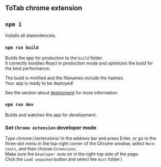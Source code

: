 ## ToTab chrome extension

## `npm i`

Installs all dependencies.

### `npm run build`

Builds the app for production to the `build` folder.\
It correctly bundles React in production mode and optimizes the build for the best performance.

The build is minified and the filenames include the hashes.\
Your app is ready to be deployed!

See the section about [deployment](https://facebook.github.io/create-react-app/docs/deployment) for more information.

### `npm run dev`

Builds and watches the app for development.

### Set `Chrome extension` developer mode

Type chrome://extensions/ in the address bar and press Enter, or go to the three-dot menu in the top-right corner of the Chrome window, select `More tools`, and then choose `Extensions`.\
Make sure the `Developer mode` on in the right-top side of the page.\
Click the `Load unpacked` button and select the `dist` folder.\
